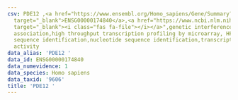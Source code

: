 ```yaml
---
csv: PDE12 ,<a href="https://www.ensembl.org/Homo_sapiens/Gene/Summary?db=core;g=ENSG00000174840"
  target="_blank">ENSG00000174840</a>,<a href="https://www.ncbi.nlm.nih.gov/pubmed/28369544"
  target="_blank"><i class="fas fa-file"></i></a>",genetic interference,functional
  association,high throughput transcription profiling by microarray, HF73 cells,nucleotide
  sequence identification,nucleotide sequence identification,transcriptional regulation,up-regulates
  activity
data_alias: 'PDE12 '
data_id: ENSG00000174840
data_numevidence: 1
data_species: Homo sapiens
data_taxid: '9606'
title: 'PDE12 '
---
```

